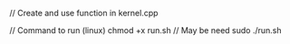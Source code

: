 //  Create and use function in kernel.cpp

// Command to run (linux)
chmod +x run.sh // May be need sudo
./run.sh

